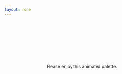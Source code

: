 ```yaml
---
layout: none
---
```


<div style='text-align:center'>

<svg width='50%' height='50%' viewbox='0 0 1920 1080' id='animatedPalette'>
{% include Animated-Palette.svg %}
</svg>

<br/>
Please enjoy this animated palette.
<br/>

</div>



